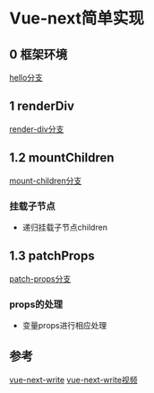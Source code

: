 # Vue-next简单实现

## 0 框架环境
[hello分支](https://github.com/codediy/vue-next-diy/tree/hello)

## 1 renderDiv
[render-div分支](https://github.com/codediy/vue-next-diy/tree/render-div)

## 1.2 mountChildren
[mount-children分支](https://github.com/codediy/vue-next-diy/tree/mount-children)
### 挂载子节点
- 递归挂载子节点children

## 1.3 patchProps
[patch-props分支](https://github.com/codediy/vue-next-diy/tree/patch-props)

### props的处理
- 变量props进行相应处理

## 参考
[vue-next-write](https://github.com/ruige24601/vue-next-write.git)
[vue-next-write视频](https://www.bilibili.com/video/BV1nT4y1779z)
